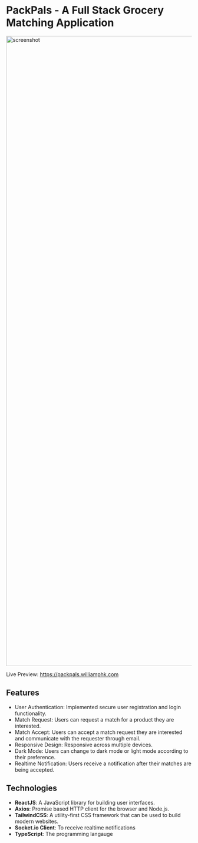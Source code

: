 # PackPals - A Full Stack Grocery Matching Application

<img width="1710" alt="screenshot" src="https://github.com/williamphk/PackPals-frontend/assets/65807958/21d22bb7-939d-4ed0-978f-5a8dcc0dab4a">

Live Preview: https://packpals.williamphk.com

## Features
- User Authentication: Implemented secure user registration and login functionality.
- Match Request: Users can request a match for a product they are interested.
- Match Accept: Users can accept a match request they are interested and communicate with the requester through email.
- Responsive Design: Responsive across multiple devices.
- Dark Mode: Users can change to dark mode or light mode according to their preference.
- Realtime Notification: Users receive a notification after their matches are being accepted.

## Technologies
- **ReactJS**: A JavaScript library for building user interfaces.
- **Axios**: Promise based HTTP client for the browser and Node.js.
- **TailwindCSS**: A utility-first CSS framework that can be used to build modern websites.
- **Socket.io Client**: To receive realtime notifications
- **TypeScript**: The programming langauge


